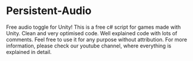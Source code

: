 # Persistent-Audio
Free audio toggle for Unity! This is a free c# script for games made with Unity. Clean and very optimised code. Well explained code with lots of comments. Feel free to use it for any purpose without attribution. For more information, please check our youtube channel, where everything is explained in detail.
